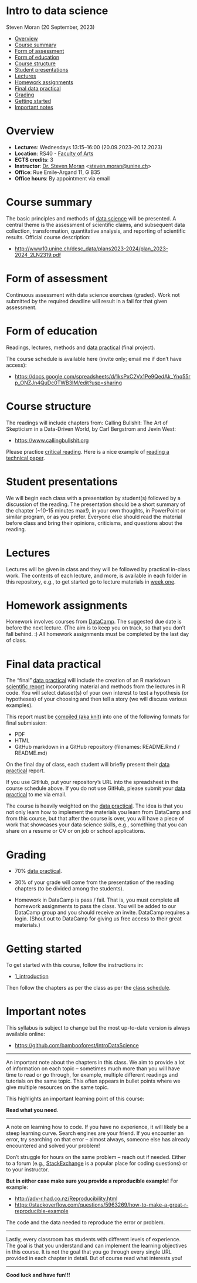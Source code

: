 Intro to data science
================
Steven Moran
(20 September, 2023)

- [Overview](#overview)
- [Course summary](#course-summary)
- [Form of assessment](#form-of-assessment)
- [Form of education](#form-of-education)
- [Course structure](#course-structure)
- [Student presentations](#student-presentations)
- [Lectures](#lectures)
- [Homework assignments](#homework-assignments)
- [Final data practical](#final-data-practical)
- [Grading](#grading)
- [Getting started](#getting-started)
- [Important notes](#important-notes)

# Overview

- **Lectures**: Wednesdays 13:15–16:00 (20.09.2023–20.12.2023)
- **Location**: RS40 - [Faculty of
  Arts](https://goo.gl/maps/ufPzXmoxHDXrbPrx6)
- **ECTS credits**: 3
- **Instructor**: [Dr. Steven
  Moran](https://www.unine.ch/evolang/home/team/steven-moran.html)
  \<<steven.moran@unine.ch>\>
- **Office**: Rue Emile-Argand 11, G B35
- **Office hours**: By appointment via email

# Course summary

The basic principles and methods of [data
science](https://en.wikipedia.org/wiki/Data_science) will be presented.
A central theme is the assessment of scientific claims, and subsequent
data collection, transformation, quantitative analysis, and reporting of
scientific results. Official course description:

- <http://www10.unine.ch/desc_data/plans2023-2024/plan_2023-2024_2LN2319.pdf>

# Form of assessment

Continuous assessment with data science exercises (graded). Work not
submitted by the required deadline will result in a fail for that given
assessment.

# Form of education

Readings, lectures, methods and [data practical](data_practical.md)
(final project).

The course schedule is available here (invite only; email me if don’t
have access):

- <https://docs.google.com/spreadsheets/d/1ksPxC2Vx1Pe9QedAk_Ynq55rp_ONZJn4QuDc0TWB3lM/edit?usp=sharing>

# Course structure

The readings will include chapters from: Calling Bullshit: The Art of
Skepticism in a Data-Driven World, by Carl Bergstrom and Jevin West:

- <https://www.callingbullshit.org>

Please practice [critical
reading](https://faculty.washington.edu/ebender/critical_reading.pdf).
Here is a nice example of [reading a technical
paper](https://jofrhwld.github.io/teaching/courses/2022_lin517/reading/).

# Student presentations

We will begin each class with a presentation by student(s) followed by a
discussion of the reading. The presentation should be a short summary of
the chapter (~10-15 minutes max!), in your own thoughts, in PowerPoint
or similar program, or as you prefer. Everyone else should read the
material before class and bring their opinions, criticisms, and
questions about the reading.

# Lectures

Lectures will be given in class and they will be followed by practical
in-class work. The contents of each lecture, and more, is available in
each folder in this repository, e.g., to get started go to lecture
materials in [week one](1_introduction).

# Homework assignments

Homework involves courses from [DataCamp](https://www.datacamp.com). The
suggested due date is before the next lecture. (The aim is to keep you
on track, so that you don’t fall behind. :) All homework assignments
must be completed by the last day of class.

# Final data practical

The “final” [data practical](data_practical.md) will include the
creation of an R markdown [scientific report](2_scientific_reports)
incorporating material and methods from the lectures in R code. You will
select dataset(s) of your own interest to test a hypothesis (or
hypotheses) of your choosing and then tell a story (we will discuss
various examples).

This report must be [compiled (aka
knit)](https://github.com/bambooforest/IntroDataScience/tree/main/2_writing_scientific_reports#r-markdown-overview)
into one of the following formats for final submission:

- PDF
- HTML
- GitHub markdown in a GitHub repository (filenames: README.Rmd /
  README.md)

On the final day of class, each student will briefly present their [data
practical](data_practical.md) report.

If you use GitHub, put your repository’s URL into the spreadsheet in the
course schedule above. If you do not use GitHub, please submit your
[data practical](data_practical.md) to me via email.

The course is heavily weighted on the [data
practical](data_practical.md). The idea is that you not only learn how
to implement the materials you learn from DataCamp and from this course,
but that after the course is over, you will have a piece of work that
showcases your data science skills, e.g., something that you can share
on a resume or CV or on job or school applications.

# Grading

- 70% [data practical](data_practical.md).

- 30% of your grade will come from the presentation of the reading
  chapters (to be divided among the students).

- Homework in DataCamp is pass / fail. That is, you must complete all
  homework assignments to pass the class. You will be added to our
  DataCamp group and you should receive an invite. DataCamp requires a
  login. (Shout out to DataCamp for giving us free access to their great
  materials.)

# Getting started

To get started with this course, follow the instructions in:

- [1_introduction](https://github.com/bambooforest/IntroDataScience/tree/main/1_introduction)

Then follow the chapters as per the class as per the [class
schedule](https://docs.google.com/spreadsheets/d/1CpLh_zcx-XNne84IaXbYCqIAp6T17wkEaEK7OUVtEhQ/edit?usp=sharing).

# Important notes

This syllabus is subject to change but the most up-to-date version is
always available online:

- <https://github.com/bambooforest/IntroDataScience>

------------------------------------------------------------------------

An important note about the chapters in this class. We aim to provide a
lot of information on each topic – sometimes much more than you will
have time to read or go through, for example, multiple different
readings and tutorials on the same topic. This often appears in bullet
points where we give multiple resources on the same topic.

This highlights an important learning point of this course:

**Read what you need**.

------------------------------------------------------------------------

A note on learning how to code. If you have no experience, it will
likely be a steep learning curve. Search engines are your friend. If you
encounter an error, try searching on that error – almost always, someone
else has already encountered and solved your problem!

Don’t struggle for hours on the same problem – reach out if needed.
Either to a forum (e.g., [StackExchange](https://stackexchange.com) is a
popular place for coding questions) or to your instructor.

**But in either case make sure you provide a reproducible example!** For
example:

- <http://adv-r.had.co.nz/Reproducibility.html>
- <https://stackoverflow.com/questions/5963269/how-to-make-a-great-r-reproducible-example>

The code and the data needed to reproduce the error or problem.

------------------------------------------------------------------------

Lastly, every classroom has students with different levels of
experience. The goal is that you understand and can implement the
learning objectives in this course. It is not the goal that you go
through every single URL provided in each chapter in detail. But of
course read what interests you!

------------------------------------------------------------------------

**Good luck and have fun!!!**
